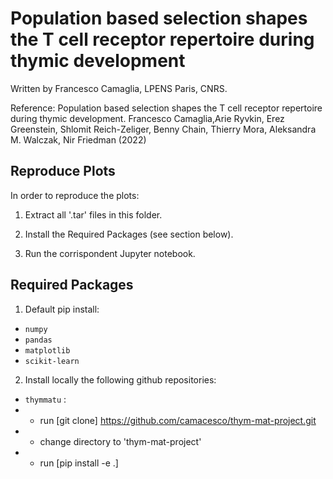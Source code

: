 # Population based selection shapes the T cell receptor repertoire during thymic development

Written by Francesco Camaglia, LPENS Paris, CNRS.

Reference: Population based selection shapes the T cell receptor repertoire during thymic development. Francesco Camaglia,Arie Ryvkin, Erez Greenstein, Shlomit Reich-Zeliger, Benny Chain, Thierry Mora, Aleksandra M. Walczak, Nir Friedman (2022)

## Reproduce Plots

In order to reproduce the plots:

1) Extract all '.tar' files in this folder.

2) Install the Required Packages (see section below).

3) Run the corrispondent Jupyter notebook.

## Required Packages

1) Default pip install:
- `numpy`
- `pandas`
- `matplotlib`
- `scikit-learn`

2) Install locally the following github repositories:
- `thymmatu` : 
- - run [git clone] https://github.com/camacesco/thym-mat-project.git
- - change directory to 'thym-mat-project'
- - run [pip install -e .]
